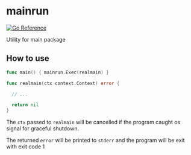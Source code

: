 # mainrun

[![Go Reference](https://pkg.go.dev/badge/go.winto.dev/mainrun.svg)](https://pkg.go.dev/go.winto.dev/mainrun)

Utility for main package

## How to use

```go
func main() { mainrun.Exec(realmain) }

func realmain(ctx context.Context) error {

  // ...

  return nil
}
```

The `ctx` passed to `realmain` will be cancelled if the program caught os signal for graceful shutdown.

The returned `error` will be printed to `stderr` and the program will be exit
with exit code 1
